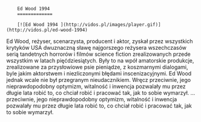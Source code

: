 
        Ed Wood 1994 
        =============
        
        [![Ed Wood 1994 ](http://vidos.pl/images/player.gif)](http://vidos.pl/ed-wood-1994)
        
        
 Ed Wood, reżyser, scenarzysta, producent i aktor, zyskał przez wszystkich krytyków USA dwuznaczną sławę najgorszego reżysera wszechczasów serią tandetnych horrorów i filmów science fiction zrealizowanych przede wszystkim w latach pięćdziesiątych. Były to na wpół amatorskie produkcje, zrealizowane za przysłowiowe psie pieniądze, z koszmarnymi dialogami, byle jakim aktorstwem i niezliczonymi błędami inscenizacyjnymi. Ed Wood jednak wcale nie był przegranym nieudacznikiem. Wręcz przeciwnie, jego nieprawdopodobny optymizm, witalność i inwencja pozwalały mu przez długie lata robić to, co chciał robić i pracować tak, jak to sobie wymarzył.   ... przeciwnie, jego nieprawdopodobny optymizm, witalność i inwencja pozwalały mu przez długie lata robić to, co chciał robić i pracować tak, jak to sobie wymarzył.
    